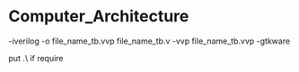 # Computer_Architecture
-iverilog -o file_name_tb.vvp file_name_tb.v
-vvp file_name_tb.vvp
-gtkware

put .\ if require
